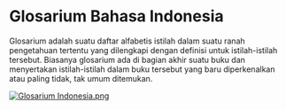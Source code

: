 # Glosarium Bahasa Indonesia

Glosarium adalah suatu daftar alfabetis istilah dalam suatu ranah pengetahuan tertentu yang dilengkapi dengan definisi untuk istilah-istilah tersebut. Biasanya glosarium ada di bagian akhir suatu buku dan menyertakan istilah-istilah dalam buku tersebut yang baru diperkenalkan atau paling tidak, tak umum ditemukan.

[![Glosarium Indonesia.png](https://s28.postimg.org/ov5mtoe1p/Glosarium_Indonesia.png)](https://postimg.org/image/xdf2y0kk9/)